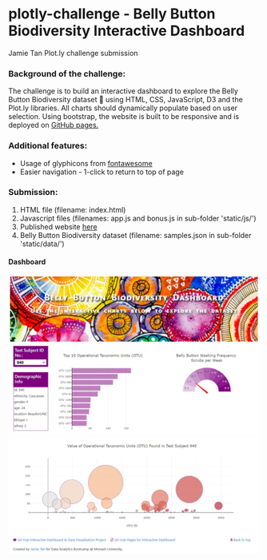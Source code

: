 # plotly-challenge - Belly Button Biodiversity Interactive Dashboard
 Jamie Tan Plot.ly challenge submission

### Background of the challenge:

The challenge is to build an interactive dashboard to explore the Belly Button Biodiversity dataset :nauseated_face: using HTML, CSS, JavaScript, D3 and the Plot.ly libraries. All charts should dynamically populate based on user selection. Using bootstrap, the website is built to be responsive and is deployed on [GitHub pages.](https://jamie-gihu.github.io/plotly-challenge/)

### Additional features:
* Usage of glyphicons from [fontawesome](https://fontawesome.com/)
* Easier navigation - 1-click to return to top of page

### Submission:
1. HTML file (filename: index.html)
2. Javascript files (filenames: app.js and bonus.js in sub-folder 'static/js/')
3. Published website [here](https://jamie-gihu.github.io/plotly-challenge/)
4. Belly Button Biodiversity dataset (filename: samples.json in sub-folder 'static/data/')

#### Dashboard
![](static/images/Fig1.jpg)
![](static/images/Fig2.jpg)
